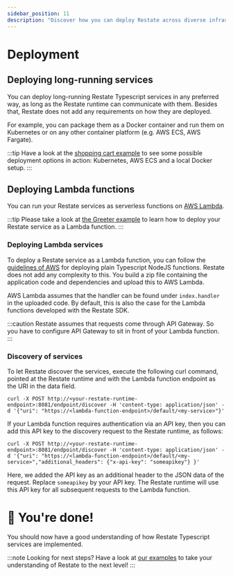 ```yaml
---
sidebar_position: 11
description: "Discover how you can deploy Restate across diverse infrastructures."
---
```


# Deployment

## Deploying long-running services
You can deploy long-running Restate Typescript services in any preferred way,
as long as the Restate runtime can communicate with them.
Besides that, Restate does not add any requirements on how they are deployed. 

For example, you can package them as a Docker container and run them on Kubernetes or on any other container platform
(e.g. AWS ECS, AWS Fargate).

:::tip 
Have a look at the [shopping cart example](https://github.com/restatedev/example-shopping-cart-typescript) to see some possible deployment options in action: 
Kubernetes, AWS ECS and a local Docker setup.
:::

## Deploying Lambda functions

You can run your Restate services as serverless functions on [AWS Lambda](https://aws.amazon.com/lambda/). 

:::tip
Please take a look at [the Greeter example](https://github.com/restatedev/example-lambda-ts-greeter) to learn how to deploy your Restate service as a Lambda function.
:::

### Deploying Lambda services
To deploy a Restate service as a Lambda function,
you can follow the [guidelines of AWS](https://docs.aws.amazon.com/lambda/latest/dg/typescript-package.html)
for deploying plain Typescript NodeJS functions. Restate does not add any complexity to this. You build a zip file containing the application code and dependencies and upload this to AWS Lambda.

AWS Lambda assumes that the handler can be found under `index.handler` in the uploaded code.
By default, this is also the case for the Lambda functions developed with the Restate SDK.


:::caution
Restate assumes that requests come through API Gateway.
So you have to configure API Gateway to sit in front of your Lambda function.
:::

### Discovery of services

To let Restate discover the services, execute the following curl command,
pointed at the Restate runtime and with the Lambda function endpoint as the URI in the data field. 


```shell
curl -X POST http://<your-restate-runtime-endpoint>:8081/endpoint/discover -H 'content-type: application/json' -d '{"uri": "https://<lambda-function-endpoint>/default/<my-service>"}'
```

If your Lambda function requires authentication via an API key,
then you can add this API key to the discovery request to the Restate runtime, as follows:

```shell
curl -X POST http://<your-restate-runtime-endpoint>:8081/endpoint/discover -H 'content-type: application/json' -d '{"uri": "https://<lambda-function-endpoint>/default/<my-service>","additional_headers": {"x-api-key": "someapikey"} }'
```

Here, we added the API key as an additional header to the JSON data of the request.
Replace `someapikey` by your API key.
The Restate runtime will use this API key for all subsequent requests to the Lambda function.


# 🏁 You're done!
You should now have a good understanding of how Restate Typescript services are implemented. 

:::note Looking for next steps?
Have a look at [our examples](/examples) to take your understanding of Restate to the next level!
:::
